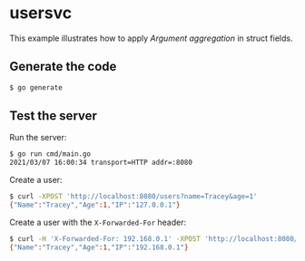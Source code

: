 # usersvc

This example illustrates how to apply *Argument aggregation* in struct fields.


## Generate the code

```bash
$ go generate
```

## Test the server

Run the server:

```bash
$ go run cmd/main.go
2021/03/07 16:00:34 transport=HTTP addr=:8080
```

Create a user:

```bash
$ curl -XPOST 'http://localhost:8080/users?name=Tracey&age=1'
{"Name":"Tracey","Age":1,"IP":"127.0.0.1"}
```

Create a user with the `X-Forwarded-For` header:

```bash
$ curl -H 'X-Forwarded-For: 192.168.0.1' -XPOST 'http://localhost:8080/users?name=Tracey&age=1'
{"Name":"Tracey","Age":1,"IP":"192.168.0.1"}
```
